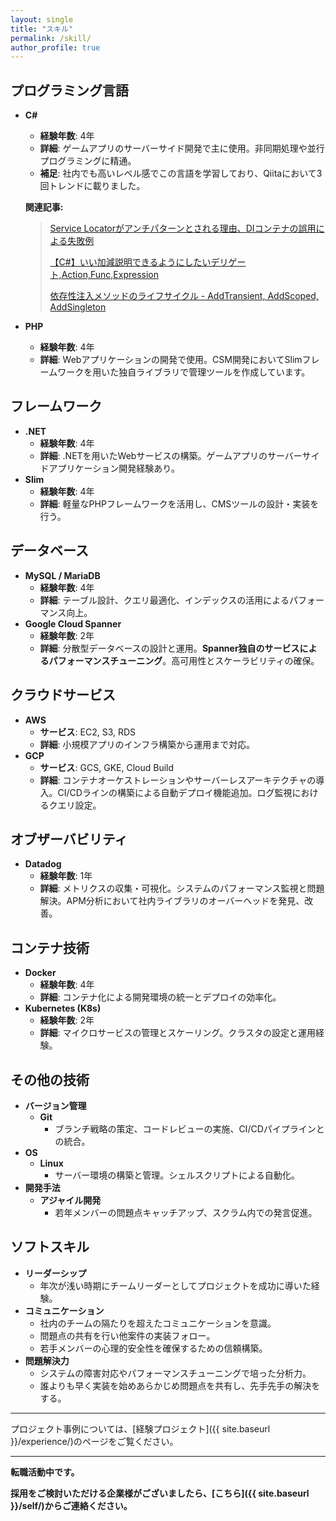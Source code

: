 ```yaml
---
layout: single
title: "スキル"
permalink: /skill/
author_profile: true
---
```

## プログラミング言語
- **C#**
  - **経験年数**: 4年
  - **詳細**: ゲームアプリのサーバーサイド開発で主に使用。非同期処理や並行プログラミングに精通。
  - **補足**: 社内でも高いレベル感でこの言語を学習しており、Qiitaにおいて3回トレンドに載りました。

  **関連記事:**

  > [Service Locatorがアンチパターンとされる理由、DIコンテナの誤用による失敗例](https://qiita.com/simoyama2323/items/f94f738d933a143f470e)
  >
  > [【C#】いい加減説明できるようにしたいデリゲート,Action,Func,Expression](https://qiita.com/simoyama2323/items/11ec93a130c07e23de68)
  >
  > [依存性注入メソッドのライフサイクル - AddTransient, AddScoped, AddSingleton](https://qiita.com/simoyama2323/items/0e082bd1582df9b33180)


- **PHP**
  - **経験年数**: 4年
  - **詳細**: Webアプリケーションの開発で使用。CSM開発においてSlimフレームワークを用いた独自ライブラリで管理ツールを作成しています。

## フレームワーク

- **.NET**
  - **経験年数**: 4年
  - **詳細**: .NETを用いたWebサービスの構築。ゲームアプリのサーバーサイドアプリケーション開発経験あり。
- **Slim**
  - **経験年数**: 4年
  - **詳細**: 軽量なPHPフレームワークを活用し、CMSツールの設計・実装を行う。

## データベース

- **MySQL / MariaDB**
  - **経験年数**: 4年
  - **詳細**: テーブル設計、クエリ最適化、インデックスの活用によるパフォーマンス向上。
- **Google Cloud Spanner**
  - **経験年数**: 2年
  - **詳細**: 分散型データベースの設計と運用。**Spanner独自のサービスによるパフォーマンスチューニング**。高可用性とスケーラビリティの確保。

## クラウドサービス

- **AWS**
  - **サービス**: EC2, S3, RDS
  - **詳細**: 小規模アプリのインフラ構築から運用まで対応。
- **GCP**
  - **サービス**: GCS, GKE, Cloud Build
  - **詳細**: コンテナオーケストレーションやサーバーレスアーキテクチャの導入。CI/CDラインの構築による自動デプロイ機能追加。ログ監視におけるクエリ設定。

## オブザーバビリティ

- **Datadog**
  - **経験年数**: 1年
  - **詳細**: メトリクスの収集・可視化。システムのパフォーマンス監視と問題解決。APM分析において社内ライブラリのオーバーヘッドを発見、改善。

## コンテナ技術

- **Docker**
  - **経験年数**: 4年
  - **詳細**: コンテナ化による開発環境の統一とデプロイの効率化。
- **Kubernetes (K8s)**
  - **経験年数**: 2年
  - **詳細**: マイクロサービスの管理とスケーリング。クラスタの設定と運用経験。

## その他の技術

- **バージョン管理**
  - **Git**
    - ブランチ戦略の策定、コードレビューの実施、CI/CDパイプラインとの統合。
- **OS**
  - **Linux**
    - サーバー環境の構築と管理。シェルスクリプトによる自動化。
- **開発手法**
  - **アジャイル開発**
    - 若年メンバーの問題点キャッチアップ、スクラム内での発言促進。

## ソフトスキル

- **リーダーシップ**
  - 年次が浅い時期にチームリーダーとしてプロジェクトを成功に導いた経験。
- **コミュニケーション**
  - 社内のチームの隔たりを超えたコミュニケーションを意識。
  - 問題点の共有を行い他案件の実装フォロー。
  - 若手メンバーの心理的安全性を確保するための信頼構築。
- **問題解決力**
  - システムの障害対応やパフォーマンスチューニングで培った分析力。
  - 誰よりも早く実装を始めあらかじめ問題点を共有し、先手先手の解決をする。

---

プロジェクト事例については、[経験プロジェクト]({{ site.baseurl }}/experience/)のページをご覧ください。

---

**転職活動中です。**

**採用をご検討いただける企業様がございましたら、[こちら]({{ site.baseurl }}/self/)からご連絡ください。**
